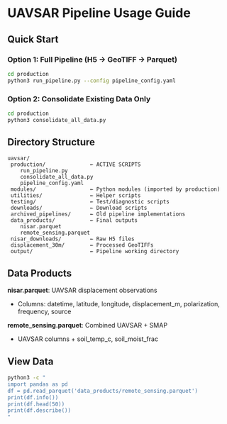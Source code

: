 # UAVSAR Pipeline Usage Guide

## Quick Start

### Option 1: Full Pipeline (H5 → GeoTIFF → Parquet)
```bash
cd production
python3 run_pipeline.py --config pipeline_config.yaml
```

### Option 2: Consolidate Existing Data Only
```bash
cd production
python3 consolidate_all_data.py
```

## Directory Structure
```
uavsar/
 production/              ← ACTIVE SCRIPTS
    run_pipeline.py
    consolidate_all_data.py
    pipeline_config.yaml
 modules/                 ← Python modules (imported by production)
 utilities/               ← Helper scripts
 testing/                 ← Test/diagnostic scripts
 downloads/               ← Download scripts
 archived_pipelines/      ← Old pipeline implementations
 data_products/           ← Final outputs
    nisar.parquet
    remote_sensing.parquet
 nisar_downloads/         ← Raw H5 files
 displacement_30m/        ← Processed GeoTIFFs
 output/                  ← Pipeline working directory
```

## Data Products

**nisar.parquet**: UAVSAR displacement observations
- Columns: datetime, latitude, longitude, displacement_m, polarization, frequency, source

**remote_sensing.parquet**: Combined UAVSAR + SMAP
- UAVSAR columns + soil_temp_c, soil_moist_frac

## View Data
```bash
python3 -c "
import pandas as pd
df = pd.read_parquet('data_products/remote_sensing.parquet')
print(df.info())
print(df.head(50))
print(df.describe())
"
```
